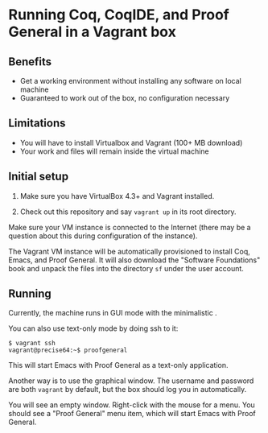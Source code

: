# Running Coq, CoqIDE, and Proof General in a Vagrant box

## Benefits

- Get a working environment without installing any software on local machine
- Guaranteed to work out of the box, no configuration necessary

## Limitations

- You will have to install Virtualbox and Vagrant (100+ MB download)
- Your work and files will remain inside the virtual machine

## Initial setup

1. Make sure you have VirtualBox 4.3+ and Vagrant installed.

2. Check out this repository and say `vagrant up` in its root directory.

Make sure your VM instance is connected to the Internet (there may be a question about this during configuration of the instance).

The Vagrant VM instance will be automatically provisioned to install Coq, Emacs, and Proof General.
It will also download the "Software Foundations" book and unpack the files into the directory `sf` under the user account.

## Running 

Currently, the machine runs in GUI mode with the minimalistic .

You can also use text-only mode by doing ssh to it:

```
$ vagrant ssh
vagrant@precise64:~$ proofgeneral
```

This will start Emacs with Proof General as a text-only application.

Another way is to use the graphical window. The username and password are both `vagrant` by default, but the box should log you in automatically.

You will see an empty window. Right-click with the mouse for a menu. You should see a "Proof General" menu item, which will start Emacs with Proof General.
